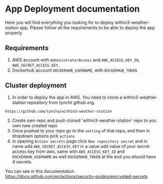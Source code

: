 # App Deployment documentation #

Here you will find everything you looking for to deploy within3-weather-station app. Please follow all the requirements to be able to deploy the app properly

## Requirements ##

1. AWS account with `AdministratorAccess` and `AWS_ACCESS_KEY_ID`, `AWS_SECRET_ACCESS_KEY`.
2. Dockerhub account `DOCKERHUB_USERNAME`, with `DOCKERHUB_TOKEN`


## Cluster deployment ##
1. In order to deploy the app in AWS. You need to clone a within3-weather-station repository from tyncht github org.
```
https://github.com/tyncha/within3-weather-station
```
2. Create own repo and push cloned 'within3-weather-station' repo to you own new created repo
3. Once pushed to your repo go to the `setting` of that repo, and then in dropdown options pick `actions`
4. In opening `Action secrets`  page click  `New repository secret` and in name add `AWS_SECRET_ACCESS_KEY` in a value add value of your secret access key from aws, same with `AWS_ACCESS_KEY_ID` and `DOCKERHUB_USERNAME` as well `DOCKERHUB_TOKEN` at the end you should have 4 secrets.

You can see in this documentation  https://docs.github.com/en/actions/security-guides/encrypted-secrets 
